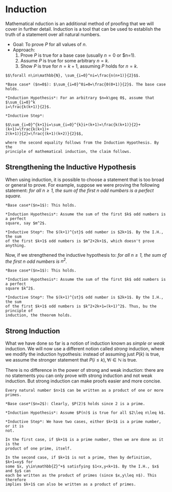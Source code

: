 # Induction
Mathematical nduction is an additional method of proofing that we will cover in 
further detail. Induction is a tool that can be used to establish the truth of a
statement over all natural numbers.

* Goal: To prove $P$ for all values of $n$.
* Approach:
  1. Prove $P$ is true for a base case (usually $n=0$ or $n=1).
  2. Assume $P$ is true for some arbitrary $n=k$.
  3. Show $P$ is true for $n=k+1$, assuming $P$ holds for $n=k$.

```{admonition} Theorem
$$\forall n\in\mathbb{N}, \sum_{i=0}^ni=\frac{n(n+1)}{2}$$.
```

```{admonition} Proof
*Base case* ($n=0$): $\sum_{i=0}^0i=0=\frac{0(0+1)}{2}$. The base case holds.

*Induction Hypothesis*: For an arbitrary $n=k\geq 0$, assume that $\sum_{i=0}^k
i=\frac{k(k+1)}{2}$.

*Inductive Step*:

$$\sum_{i=0}^{k+1}i=\sum_{i=0}^{k}i+(k+1)=\frac{k(k+1)}{2}+(k+1)=\frac{k(k+1)+
2(k+1)}{2}=\frac{(k+1)(k+2)}{2}$$,

where the second equality follows from the Induction Hypothesis. By the 
principle of mathematical induction, the claim follows.
```

## Strengthening the Inductive Hypothesis
When using induction, it is possible to choose a statement that is too broad or
general to prove. For example, suppose we were proving the following statement:
*for all $n\geq 1$, the sum of the first $n$ odd numbers is a perfect square.*

```{admonition} Proof
*Base case*($n=1$): This holds.

*Induction Hypothesis*: Assume the sum of the first $k$ odd numbers is a perfect
square, say $m^2$.

*Inductive Step*: The $(k+1)^{st}$ odd number is $2k+1$. By the I.H., the sum
of the first $k+1$ odd numbers is $m^2+2k+1$, which doesn't prove anything.
```

Now, if we strengthened the inductive hypothesis to:
*for all $n\geq 1$, the sum of the first $n$ odd numbers is $n^2$.*

```{admonition} Proof
*Base case*($n=1$): This holds.

*Induction Hypothesis*: Assume the sum of the first $k$ odd numbers is a perfect
square $k^2$.

*Inductive Step*: The $(k+1)^{st}$ odd number is $2k+1$. By the I.H., the sum
of the first $k+1$ odd numbers is $k^2+2k+1=(k+1)^2$. Thus, bu the principle of
induction, the theorem holds.
```

## Strong Induction
What we have done so far is a notion of induction known as *simple* or *weak*
induction. We will now use a different notion called *strong* induction, where 
we modify the induction hypothesis: instead of assuming just $P(k)$ is true, we
assume the stronger statement that $P(i\leq k), \forall i \in\mathbb{N}$ is
true.

There is no difference in the power of strong and weak induction: there are no
statements you can only prove with strong induction and not weak induction. But
strong induction can make proofs easier and more concise.

```{admonition} Theorem
Every natural number $n>1$ can be written as a product of one or more primes.
```

```{admonition} Proof
*Base case*($n=2$): Clearly, $P(2)$ holds since 2 is a prime.

*Induction Hypothesis*: Assume $P(n)$ is true for all $2\leq n\leq k$.

*Inductive Step*: We have two cases, either $k+1$ is a prime number, or it is
not.

In the first case, if $k+1$ is a prime number, then we are done as it is the
product of one prime, itself.

In the second case, if $k+1$ is not a prime, then by definition, $k+1=xy$ for
some $x, y\in\mathbb{Z}^+$ satisfying $1<x,y<k+1$. By the I.H., $x$ and $y$ can
each be written as the product of primes (since $x,y\leq n$). This therefore
implies $k+1$ can also be written as a product of primes.
```